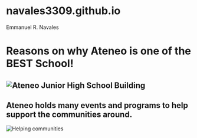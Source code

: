 # navales3309.github.io
Emmanuel R. Navales
# Reasons on why Ateneo is one of the **BEST** School!
![Ateneo Junior High School Building](https://jhs.adnu.edu.ph/pluginfile.php/1/theme_remui/section_slider/289918762/Slider1_1000x544.jpg)
---
## Ateneo holds many events and programs to help support the communities around.
![Helping communities](https://images.app.goo.gl/hB4XLNfioyhAE6YG7)
